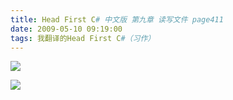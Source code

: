 ```yaml
---
title: Head First C# 中文版 第九章 读写文件 page411
date: 2009-05-10 09:19:00
tags: 我翻译的Head First C#（习作）
---
```

![](https://p-blog.csdn.net/images/p_blog_csdn_net/cuipengfei1/EntryImages/20090510/2009-05-10_08-52-51.jpg)

![](https://p-blog.csdn.net/images/p_blog_csdn_net/cuipengfei1/EntryImages/20090510/2009-05-10_08-53-32.jpg)



